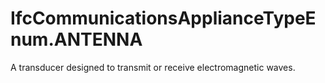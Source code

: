 IfcCommunicationsApplianceTypeEnum.ANTENNA
==========================================
A transducer designed to transmit or receive electromagnetic waves.


